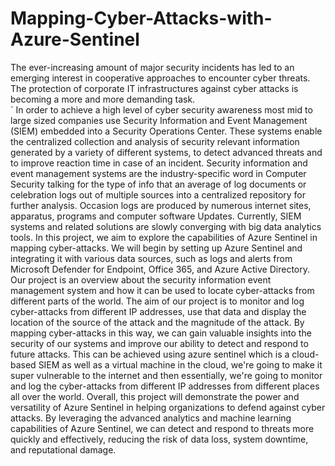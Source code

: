 # Mapping-Cyber-Attacks-with-Azure-Sentinel

The ever-increasing amount of major security incidents has led to an emerging interest in cooperative approaches to encounter cyber threats. The protection of corporate IT infrastructures against cyber attacks is becoming a more and more demanding task.<br>`
In order to achieve a high level of cyber security awareness most mid to large sized companies use Security Information and Event Management (SIEM) embedded into a Security Operations Center. These systems enable the centralized collection and analysis of security relevant information generated by a variety of different systems, to detect advanced threats and to improve reaction time in case of an incident.
Security information and event management systems are the industry-specific word in Computer Security talking for the type of info that an average of log documents or celebration logs out of multiple sources into a centralized repository for further analysis. Occasion logs are produced by numerous internet sites, apparatus, programs and computer software Updates.
Currently, SIEM systems and related solutions are slowly converging with big data analytics tools.
In this project, we aim to explore the capabilities of Azure Sentinel in mapping cyber-attacks. We will begin by setting up Azure Sentinel and integrating it with various data sources, such as logs and alerts from Microsoft Defender for Endpoint, Office 365, and Azure Active Directory. Our project is an overview about the security information event management system and how it can be used to locate cyber-attacks from different parts of the world. The aim of our project is to monitor and log cyber-attacks from different IP addresses, use that data and display the location of the source of the attack and the magnitude of the attack. By mapping cyber-attacks in this way, we can gain valuable insights into the security of our systems and improve our ability to detect and respond to future attacks. This can be achieved using azure sentinel which is a cloud-based SIEM as well as a virtual machine in the cloud, we're going to make it super vulnerable to the internet and then essentially, we're going to monitor and log the cyber-attacks from different IP addresses from different places all over the world.
Overall, this project will demonstrate the power and versatility of Azure Sentinel in helping organizations to defend against cyber attacks. By leveraging the advanced analytics and machine learning capabilities of Azure Sentinel, we can detect and respond to threats more quickly and effectively, reducing the risk of data loss, system downtime, and reputational damage.
